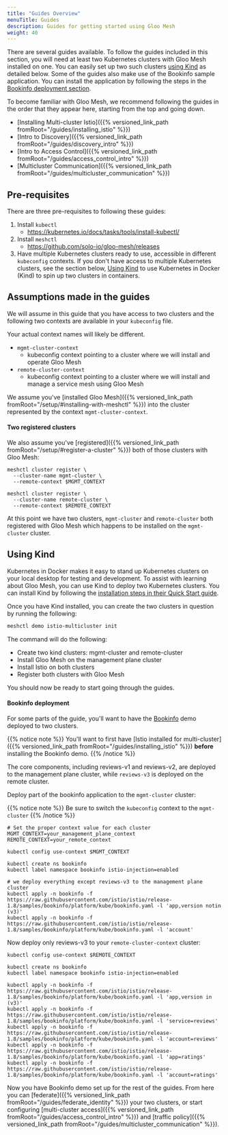 ```yaml
---
title: "Guides Overview"
menuTitle: Guides
description: Guides for getting started using Gloo Mesh
weight: 40
---
```


There are several guides available. To follow the guides included in this section, you will need at least two Kubernetes clusters with Gloo Mesh installed on one. You can easily set up two such clusters [using Kind](#using-kind) as detailed below. Some of the guides also make use of the Bookinfo sample application. You can install the application by following the steps in the [Bookinfo deployment section](#bookinfo-deployment).

To become familiar with Gloo Mesh, we recommend following the guides in the order that they appear here, starting from the top and going down.

* [Installing Multi-cluster Istio]({{% versioned_link_path fromRoot="/guides/installing_istio" %}})
* [Intro to Discovery]({{% versioned_link_path fromRoot="/guides/discovery_intro" %}})
* [Intro to Access Control]({{% versioned_link_path fromRoot="/guides/access_control_intro" %}})
* [Multicluster Communication]({{% versioned_link_path fromRoot="/guides/multicluster_communication" %}})

## Pre-requisites

There are three pre-requisites to following these guides:

1. Install `kubectl`
    - https://kubernetes.io/docs/tasks/tools/install-kubectl/
2. Install `meshctl`
    - https://github.com/solo-io/gloo-mesh/releases
3. Have multiple Kubernetes clusters ready to use, accessible in different `kubeconfig` contexts. If you don't have access to multiple Kubernetes clusters, see the section below, [Using Kind](#using-kind) to use Kubernetes in Docker (Kind) to spin up two clusters in containers.


## Assumptions made in the guides

We will assume in this guide that you have access to two clusters and the following two contexts are available in your `kubeconfig` file. 

Your actual context names will likely be different.

* `mgmt-cluster-context`
    - kubeconfig context pointing to a cluster where we will install and operate Gloo Mesh
* `remote-cluster-context`
    - kubeconfig context pointing to a cluster where we will install and manage a service mesh using Gloo Mesh 

We assume you've [installed Gloo Mesh]({{% versioned_link_path fromRoot="/setup/#installing-with-meshctl" %}}) into the cluster represented by the context `mgmt-cluster-context`.


#### Two registered clusters
We also assume you've [registered]({{% versioned_link_path fromRoot="/setup/#register-a-cluster" %}}) both of those clusters with Gloo Mesh:


```shell
meshctl cluster register \
  --cluster-name mgmt-cluster \
  --remote-context $MGMT_CONTEXT
```

```shell
meshctl cluster register \
  --cluster-name remote-cluster \
  --remote-context $REMOTE_CONTEXT
```

At this point we have two clusters, `mgmt-cluster` and `remote-cluster` both registered with Gloo Mesh which happens to be installed on the `mgmt-cluster` cluster.

## Using Kind

Kubernetes in Docker makes it easy to stand up Kubernetes clusters on your local desktop for testing and development. To assist with learning about Gloo Mesh, you can use Kind to deploy two Kubernetes clusters. You can install Kind by following the [installation steps in their Quick Start guide](https://kind.sigs.k8s.io/docs/user/quick-start/).

Once you have Kind installed, you can create the two clusters in question by running the following:

```bash
meshctl demo istio-multicluster init
```

The command will do the following:

* Create two kind clusters: mgmt-cluster and remote-cluster
* Install Gloo Mesh on the management plane cluster
* Install Istio on both clusters
* Register both clusters with Gloo Mesh

You should now be ready to start going through the guides.

#### Bookinfo deployment

For some parts of the guide, you'll want to have the [Bookinfo](https://istio.io/docs/examples/bookinfo/) demo deployed to two clusters. 

{{% notice note %}}
You'll want to first have [Istio installed for multi-cluster]({{% versioned_link_path fromRoot="/guides/installing_istio" %}}) **before** installing the Bookinfo demo. 
{{% /notice %}}

The core components, including reviews-v1 and reviews-v2, are deployed to the management plane cluster, while `reviews-v3` is deployed on the remote cluster.

Deploy part of the bookinfo application to the `mgmt-cluster` cluster:

{{% notice note %}}
Be sure to switch the `kubeconfig` context to the `mgmt-cluster`
{{% /notice %}}

```shell
# Set the proper context value for each cluster
MGMT_CONTEXT=your_management_plane_context
REMOTE_CONTEXT=your_remote_context

kubectl config use-context $MGMT_CONTEXT

kubectl create ns bookinfo
kubectl label namespace bookinfo istio-injection=enabled
​
# we deploy everything except reviews-v3 to the management plane cluster
kubectl apply -n bookinfo -f https://raw.githubusercontent.com/istio/istio/release-1.8/samples/bookinfo/platform/kube/bookinfo.yaml -l 'app,version notin (v3)'
kubectl apply -n bookinfo -f https://raw.githubusercontent.com/istio/istio/release-1.8/samples/bookinfo/platform/kube/bookinfo.yaml -l 'account'
```

Now deploy only reviews-v3 to your `remote-cluster-context` cluster:

```shell
kubectl config use-context $REMOTE_CONTEXT

kubectl create ns bookinfo
kubectl label namespace bookinfo istio-injection=enabled
​
kubectl apply -n bookinfo -f https://raw.githubusercontent.com/istio/istio/release-1.8/samples/bookinfo/platform/kube/bookinfo.yaml -l 'app,version in (v3)' 
kubectl apply -n bookinfo -f https://raw.githubusercontent.com/istio/istio/release-1.8/samples/bookinfo/platform/kube/bookinfo.yaml -l 'service=reviews' 
kubectl apply -n bookinfo -f https://raw.githubusercontent.com/istio/istio/release-1.8/samples/bookinfo/platform/kube/bookinfo.yaml -l 'account=reviews' 
kubectl apply -n bookinfo -f https://raw.githubusercontent.com/istio/istio/release-1.8/samples/bookinfo/platform/kube/bookinfo.yaml -l 'app=ratings' 
kubectl apply -n bookinfo -f https://raw.githubusercontent.com/istio/istio/release-1.8/samples/bookinfo/platform/kube/bookinfo.yaml -l 'account=ratings' 
```

Now you have Bookinfo demo set up for the rest of the guides. From here you can [federate]({{% versioned_link_path fromRoot="/guides/federate_identity" %}}) your two clusters, or start configuring [multi-cluster access]({{% versioned_link_path fromRoot="/guides/access_control_intro" %}}) and [traffic policy]({{% versioned_link_path fromRoot="/guides/multicluster_communication" %}}).
